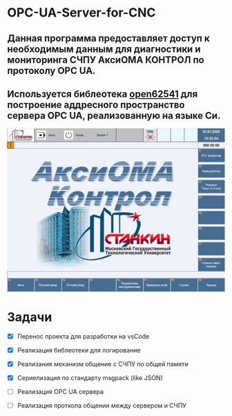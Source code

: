 # OPC-UA-Server-for-CNC
## Данная программа предоставляет доступ к необходимым данным для диагностики и мониторинга СЧПУ АксиОМА КОНТРОЛ по протоколу OPC UA.

## Используется библеотека [open62541](https://github.com/open62541/open62541) для построение аддресного пространство сервера OPC UA, реализованную на языке Си.

![СЧПУ АксиОМА КОНТРОЛ](Images/AkciOMA-Kontrol.JPG)

# Задачи
- [x] Перенос проекта для разработки на vsCode
- [x] Реализация библеотеки для логирование 
- [x] Реализания механизм общение с СЧПУ по общей памяти
- [x] Сериелизация по стандарту msgpack (like JSON)
- [ ] Реализация OPC UA сервера
- [ ] Реализация проткола общении между сервером и СЧПУ 
 
